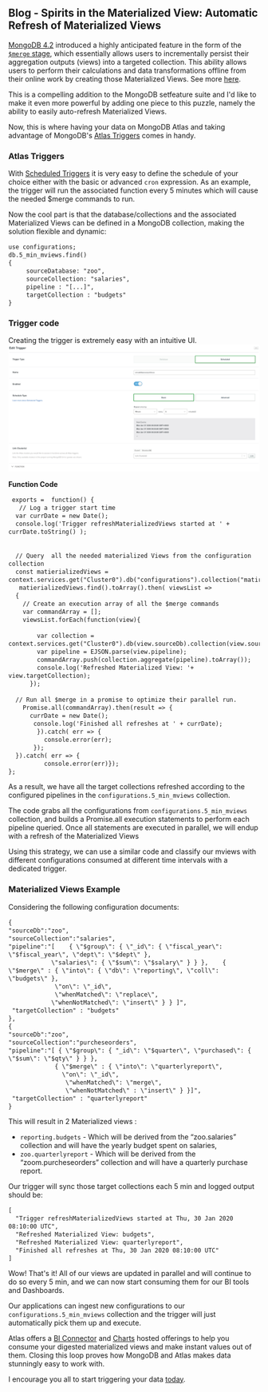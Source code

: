 ## Blog - Spirits in the Materialized View: Automatic Refresh of Materialized Views

[MongoDB 4.2](https://www.mongodb.com/blog/post/mongodb-42-is-now-ga-ready-for-your-production-apps) introduced a highly anticipated feature in the form of the [`$merge` stage](https://docs.mongodb.com/manual/reference/operator/aggregation/merge/index.html), which essentially allows users to incrementally persist their aggregation outputs (views) into a targeted collection. 
This ability allows users to perform their calculations and data transformations offline from their online work by creating those Materialized Views. See more [here](https://www.mongodb.com/blog/post/coming-in-mongodb-42--ondemand-materialized-views).

This is a compelling addition to the MongoDB setfeature suite and I'd like to make it even more powerful by adding one piece to this puzzle, namely the ability to easily auto-refresh Materialized Views. 

Now, this is where having your data on MongoDB Atlas and taking advantage of MongoDB's [Atlas Triggers](https://docs.atlas.mongodb.com/triggers/) comes in handy. 

### Atlas Triggers

With [Scheduled Triggers](https://docs.atlas.mongodb.com/triggers/#scheduled-triggers) it is very easy to define the schedule of your choice either with the basic or advanced `cron` expression. As an example, the trigger will run the associated function every 5 minutes which will cause the needed $merge commands to run.

Now the cool part is that the database/collections and the associated Materialized Views can be defined in a MongoDB collection, making the solution flexible and dynamic:

```
use configurations;
db.5_min_mviews.find()
{
     sourceDatabase: "zoo",
     sourceCollection: "salaries",
     pipeline : "[...]",
     targetCollection : "budgets"
} 
```

### Trigger code

Creating the trigger is extremely easy with an intuitive UI.
![GitHub Logo](TriggerPicture.png)

**Function Code**

```
 exports =  function() {
   // Log a trigger start time
  var currDate = new Date();
  console.log('Trigger refreshMaterializedViews started at ' +  currDate.toString() );

  
  // Query  all the needed materialized Views from the configuration collection
  const matierializedViews =  context.services.get("Cluster0").db("configurations").collection("matirealizedViews");
   matierializedViews.find().toArray().then( viewsList =>
  { 
    // Create an execution array of all the $merge commands
    var commandArray = [];
    viewsList.forEach(function(view){
    
        var collection = context.services.get("Cluster0").db(view.sourceDb).collection(view.sourceCollection);
        var pipeline = EJSON.parse(view.pipeline);
        commandArray.push(collection.aggregate(pipeline).toArray());
        console.log('Refreshed Materialized View: '+ view.targetCollection);
      });
  
  // Run all $merge in a promise to optimize their parallel run.
    Promise.all(commandArray).then(result => {
      currDate = new Date();
       console.log('Finished all refreshes at ' + currDate);
        }).catch( err => {
          console.error(err);
       });
  }).catch( err => {
          console.error(err)});
};
```

As a result, we have all the target collections refreshed according to the configured pipelines in the `configurations.5_min_mviews` collection.

The code grabs all the configurations from `configurations.5_min_mviews`  collection, and builds a Promise.all execution statements to perform each pipeline queried. Once all statements are executed in parallel, we will endup with a refresh of the Materialized Views 

Using this strategy, we can use a similar code and classify our mviews with different configurations consumed at different time intervals with a dedicated trigger. 

### Materialized Views Example

Considering the following configuration documents:
```
{
"sourceDb":"zoo",
"sourceCollection":"salaries",
"pipeline":"[    { \"$group\": { \"_id\": { \"fiscal_year\": \"$fiscal_year\", \"dept\": \"$dept\" }, 
            \"salaries\": { \"$sum\": \"$salary\" } } },    { \"$merge\" : { \"into\": { \"db\": \"reporting\", \"coll\": \"budgets\" },
             \"on\": \"_id\", 
             \"whenMatched\": \"replace\", 
            \"whenNotMatched\": \"insert\" } } ]",
 "targetCollection" : "budgets"
},
{
"sourceDb":"zoo",
"sourceCollection":"purcheseorders",
"pipeline":"[ { \"$group\": { "_id\": \"$quarter\", \"purchased\": { \"$sum\": \"$qty\" } } },  
             { \"$merge\" : { \"into\": \"quarterlyreport\", 
               \"on\": \"_id\", 
                \"whenMatched\": \"merge\", 
                \"whenNotMatched\" : \"insert\" } }]",
 "targetCollection" : "quarterlyreport"
}
```

This will result in 2 Materialized views :
- `reporting.budgets` - Which will be derived from the “zoo.salaries” collection and will have the yearly budget spent on salaries,
- `zoo.quarterlyreport` - Which will be derived from the “zoom.purcheseorders” collection and will have a quarterly purchase report.

Our trigger will sync those target collections each 5 min and logged output should be:
```
[
  "Trigger refreshMaterializedViews started at Thu, 30 Jan 2020 08:10:00 UTC",
  "Refreshed Materialized View: budgets",
  "Refreshed Materialized View: quarterlyreport",
  "Finished all refreshes at Thu, 30 Jan 2020 08:10:00 UTC"
]
```

Wow! That's it! All of our views are updated in parallel and will continue to do so every 5 min, and we can now start consuming them for our BI tools and Dashboards.

Our applications can ingest new configurations to our `configurations.5_min_mviews` collection and the trigger will just automatically pick them up and execute.

Atlas offers a [BI Connector](https://docs.mongodb.com/bi-connector/v2.1/tutorial/connecting-to-atlas/) and [Charts](https://docs.mongodb.com/charts/saas/) hosted offerings to help you consume your digested materialized views and make instant values out of them. Closing this loop proves how MongoDB and Atlas makes data stunningly easy to work with.

I encourage you all to start triggering your data [today](https://www.mongodb.com/cloud/atlas).



